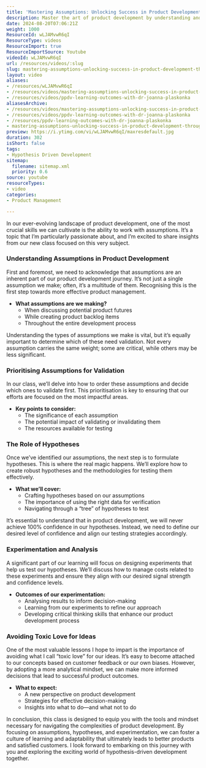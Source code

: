 ```yaml
---
title: 'Mastering Assumptions: Unlocking Success in Product Development Through Hypothesis-Driven Strategies'
description: Master the art of product development by understanding and validating assumptions. Join our class to enhance your skills in hypothesis-driven experimentation!
date: 2024-08-20T07:06:21Z
weight: 1000
ResourceId: wLJAMvwR6qI
ResourceType: videos
ResourceImport: true
ResourceImportSource: Youtube
videoId: wLJAMvwR6qI
url: /resources/videos/:slug
slug: mastering-assumptions-unlocking-success-in-product-development-through-hypothesis-driven-strategies
layout: video
aliases:
- /resources/wLJAMvwR6qI
- /resources/videos/mastering-assumptions-unlocking-success-in-product-development-through-hypothesis-driven-strategies
- /resources/videos/ppdv-learning-outcomes-with-dr-joanna-plaskonka
aliasesArchive:
- /resources/videos/mastering-assumptions-unlocking-success-in-product-development-through-hypothesis-driven-strategies
- /resources/videos/ppdv-learning-outcomes-with-dr-joanna-plaskonka
- /resources/ppdv-learning-outcomes-with-dr-joanna-plaskonka
- mastering-assumptions-unlocking-success-in-product-development-through-hypothesis-driven-strategies
preview: https://i.ytimg.com/vi/wLJAMvwR6qI/maxresdefault.jpg
duration: 302
isShort: false
tags:
- Hypothesis Driven Development
sitemap:
  filename: sitemap.xml
  priority: 0.6
source: youtube
resourceTypes:
- video
categories:
- Product Management

---
```

In our ever-evolving landscape of product development, one of the most crucial skills we can cultivate is the ability to work with assumptions. It’s a topic that I’m particularly passionate about, and I’m excited to share insights from our new class focused on this very subject. 

### Understanding Assumptions in Product Development

First and foremost, we need to acknowledge that assumptions are an inherent part of our product development journey. It’s not just a single assumption we make; often, it’s a multitude of them. Recognising this is the first step towards more effective product management. 

- **What assumptions are we making?** 
  - When discussing potential product futures
  - While creating product backlog items
  - Throughout the entire development process

Understanding the types of assumptions we make is vital, but it’s equally important to determine which of these need validation. Not every assumption carries the same weight; some are critical, while others may be less significant. 

### Prioritising Assumptions for Validation

In our class, we’ll delve into how to order these assumptions and decide which ones to validate first. This prioritisation is key to ensuring that our efforts are focused on the most impactful areas. 

- **Key points to consider:**
  - The significance of each assumption
  - The potential impact of validating or invalidating them
  - The resources available for testing

### The Role of Hypotheses

Once we’ve identified our assumptions, the next step is to formulate hypotheses. This is where the real magic happens. We’ll explore how to create robust hypotheses and the methodologies for testing them effectively. 

- **What we’ll cover:**
  - Crafting hypotheses based on our assumptions
  - The importance of using the right data for verification
  - Navigating through a “tree” of hypotheses to test

It’s essential to understand that in product development, we will never achieve 100% confidence in our hypotheses. Instead, we need to define our desired level of confidence and align our testing strategies accordingly.

### Experimentation and Analysis

A significant part of our learning will focus on designing experiments that help us test our hypotheses. We’ll discuss how to manage costs related to these experiments and ensure they align with our desired signal strength and confidence levels.

- **Outcomes of our experimentation:**
  - Analysing results to inform decision-making
  - Learning from our experiments to refine our approach
  - Developing critical thinking skills that enhance our product development process

### Avoiding Toxic Love for Ideas

One of the most valuable lessons I hope to impart is the importance of avoiding what I call “toxic love” for our ideas. It’s easy to become attached to our concepts based on customer feedback or our own biases. However, by adopting a more analytical mindset, we can make more informed decisions that lead to successful product outcomes.

- **What to expect:**
  - A new perspective on product development
  - Strategies for effective decision-making
  - Insights into what to do—and what not to do

In conclusion, this class is designed to equip you with the tools and mindset necessary for navigating the complexities of product development. By focusing on assumptions, hypotheses, and experimentation, we can foster a culture of learning and adaptability that ultimately leads to better products and satisfied customers. I look forward to embarking on this journey with you and exploring the exciting world of hypothesis-driven development together.
